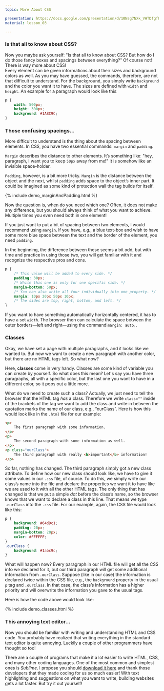 ```yaml
---
topic: More About CSS

presentation: https://docs.google.com/presentation/d/10Nsg7NXk_VHTDfgfFqLpZeT5jJy6klCNhievULFRinw/edit?usp=sharing
material: lesson_03

---
```


### Is that all to know about CSS?

Now you maybe ask yourself: "Is that all to know about CSS? But how do I do those fancy boxes and spacings between everything?" Of course not! There is way more about CSS!  
Every element can be given informations about their sizes and background colors as well. As you may have guessed, the commands, therefore, are not that difficult to understand. For the background, you simply write `background` and the color you want it to have. The sizes are defined with `width` and `height`. An example for a paragraph would look like this:

```css
p {
	width: 500px;
	height: 300px;
	background: #1ABC9C;
}
```

### Those confusing spacings...

More difficult to understand is the thing about the spacing between elements. In CSS, you have two essential commands: `margin` and `padding`. 
 
`Margin` describes the distance to other elements. It’s something like: "hey, paragraph, I want you to keep `50px` away from me!" It is somehow like an invisible space-holder.  

`Padding`, however, is a bit more tricky. `Margin` is the distance between the object and the next, whilst `padding` adds space to the object’s inner part. It could be imagined as some kind of protection wall the tag builds for itself.

{% include demo_marginAndPadding.html %}

Now the question is, when do you need which one? Often, it does not make any difference, but you should always think of what you want to achieve. Multiple times you even need both in one element!

If you just want to put a bit of spacing between two elements, I would recommend using `margin`. If you have, e.g., a blue text-box and wish to have some more blue space between the text and the border of the element, you need `padding`.
  
In the beginning, the difference between these seems a bit odd, but with time and practice in using those two, you will get familiar with it and recognize the respective pros and cons.

```css
p {
	/* This value will be added to every side. */
	padding: 30px;	
	/* While this one is only for one specific side. */
	margin-bottom: 50px;
	/* You can also write all four individually into one property. */
	margin: 10px 20px 50px 10px;
	/* The sides are top, right, bottom, and left. */
}
```

If you want to have something automatically horizontally centered, it has to have a set `width`. The browser then can calculate the space between the outer borders—left and right—using the command `margin: auto;`.

### Classes

Okay, we have set a page with multiple paragraphs, and it looks like we wanted to. But now we want to create a new paragraph with another color, but there are no HTML tags left. So what now?  

Here, **classes** come in very handy. Classes are some kind of variable you can create by yourself. So what does this mean? Let's say you have three paragraphs, all with a specific color, but the last one you want to have in a different color, so it pops out a little more.  

What do we need to create such a class? Actually, we just need to tell the browser that the HTML tag _has_ a class. Therefore we write `class=""` inside of the brackets of the tag we want to add the class and write in between the quotation marks the name of our class, e.g., “ourClass”. Here is how this would look like in the `.html` file for our example:

```html
<p>
	The first paragraph with some information.
</p>
<p>
	The second paragraph with some information as well.
</p>
<p class="ourClass">
	The third paragraph with really <b>important</b> information!
</p>
```

So far, nothing has changed. The third paragraph simply got a new class attribute. To define how our new class should look like, we have to give it some values in our `.css` file, of course. To do this, we simply write our class’s name into the file and declare the properties we want it to have like we are used to it with all the other HTML tags. The only thing that has changed is that we put a simple _dot_ before the class’s name, so the browser knows that we want to declare a class in this line. That means we type `.ourClass` into the `.css` file. For our example, again, the CSS file would look like this:

```css
p {
	background: #64d9c1;
	padding: 20px;
	margin-bottom: 20px;
	color: #FFFFFF;
}
.ourClass {
	background: #1abc9c;
}
```

What will happen now? Every paragraph in our HTML file will get all the CSS info we declared for it, but our third paragraph will get some additional information from `.ourClass`. Suppose (like in our case) the information is declared twice within the CSS file, e.g., the `background` property in the usual `p` tag and `.ourClass`. In that case, the class’s information has a higher priority and will overwrite the information you gave to the usual tags.  

Here is how the code above would look like:

{% include demo_classes.html %}

### This annoying text editor...

Now you should be familiar with writing and understanding HTML and CSS code. You probably have realized that writing everything in the standard text editor is quite annoying. Luckily a couple of other programmers have thought so too! 
 
There are a couple of programs that make it a lot easier to write HTML, CSS, and many other coding languages. One of the most common and simplest ones is _Sublime_. I propose you should [download it here](https://www.sublimetext.com/) and thank those developers that they made coding for us so much easier! With text highlighting and suggestions on what you want to write, building websites gets a lot faster. But try it out yourself!
